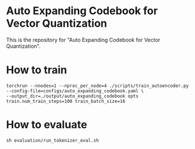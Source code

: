 # Auto Expanding Codebook for Vector Quantization
This is the repository for "Auto Expanding Codebook for Vector Quantization".

# How to train
```
torchrun --nnodes=1 --nproc_per_node=4 ./scripts/train_autoencoder.py --config-file=configs/auto_expanding_codebook.yaml \
--output_dir=./output/auto_expanding_codebook opts train.num_train_steps=100 train_batch_size=16
```


# How to evaluate
```
sh evaluation/run_tokenizer_eval.sh
```


